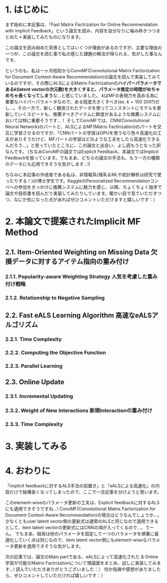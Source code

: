# 1. はじめに

まず始めに本記事は、「Fast Matrix Factrization for Online Recommendation with Implicit Feedback」という論文を読み、内容を自分なりに噛み砕きつつまとめた＋実装してみたものになります。

この論文を読み始めた背景としてはいくつか理由があるのですが、主要な理由の一つが、この論文を読む事で私の感じた課題の解法が得られる、気がした事なんです。

というのも、私は一ヶ月程前からConvMF(Convolutional Matrix Factorization for Document Context-Aware Recommendation)の論文を読んで実装してみているのですが、その際にALSによるMatrix Factirizationの**ハイパーパラメータである$k$(latent vectorの次元数)を大きくすると、パラメータ推定の時間がめちゃめちゃ長くなってしまう**な...と感じていました。
$k$はMFの表現力を高める為に重要なハイパーパラメータなので、ある程度大きくすべき(ex. $k = 100 ~ 200 ?$)だし...。その一方で、新しく観測されたデータを使ってコンスタントにモデルを更新していくスピードも、推薦すべきアイテムに鮮度があるような推薦システムにおいては特に重要そうです...！
そしてConvMFでは、CNN(Convolutional Neural Network)のパートと、ALSによるMF(Matrix Factirization)のパートを交互に学習させるのですが、「CNNパートの学習はGPUを使うなり色々高速化の工夫がありそうだけど、MFパートの学習はどのような工夫をしたら高速化できるんだろう...」と思っていたところに、この論文と出会い、よし読もうとなった訳なんです。
(ちなみConvMFの論文ではExplicit Feedback、本論文ではImplicit Feedbackを扱っています。でもまあ、どちらの論文の手法も、もう一方の種類のデータにも応用できそうな気がします...!)

ちなみに本記事の作成者である私は、非情報系(理系＆MLや統計解析は研究で使ったりする！)の博士学生です。KaggleのPersonalized Recommendationコンペへの参加をきっかけに推薦システムに魅力を感じ、以降、ちょくちょく独学で論文や技術書を読んだり実装してみたりしています。暖かい目で見ていただきつつ、なにか気になった点があればぜひコメントいただけますと嬉しいです：）

# 2. 本論文で提案されたImplicit MF Method

## 2.1. Item-Oriented Weighting on Missing Data 欠損データに対するアイテム指向の重み付け

### 2.1.1. Popularity-aware Weighting Strategy 人気を考慮した重み付け戦略

### 2.1.2. Relationship to Negative Sampling

## 2.2. Fast eALS Learning Algorithm 高速なeALSアルゴリズム

### 2.2.1. Time Complexity

### 2.2.2. Computing the Objective Function

### 2.2.3. Parallel Learning

## 2.3. Online Update

### 2.3.1. Incremental Updating

### 2.3.2. Weight of New Interactions 新規Interactionの重み付け

### 2.3.3. Time Complexity

# 3. 実装してみる

# 4. おわりに

「implicit feedbackに対するALS手法の前置き」と「eALSによる高速化」の内容だけで結構長くなってしまったので、ここで一旦記事を分けようと思います。

このelement-wiseのパラメータ更新の工夫は、Explicit feedbackに対するALSにも適用できそうですね...!
ConvMF(Convolutional Matrix Factorization for Document Context-Aware Recommendation)の場合はどうなんでしょうか...。
少なくともuser latent vector側の更新式は通常のALSと同じなので適用できるとして、item latent vectorの更新式にはCNNの項が入ってくるので...、うーん。
でもまあ、結局は他のパラメータを固定して一つのパラメータを順番に最適化していく点は同じなので、item latent vector側にもelement-wiseなパラメータ更新を適用できそうな気がします。

次の記事では、論文のMain partである、eALSによって高速化された & Online学習が可能なMatrix Factrizationについて理論面をまとめ、試しに実装してみます...!
読んでいただきありがとうございました：）
何か指摘や感想がありましたら、ぜひコメントしていただければ嬉しいです：）
